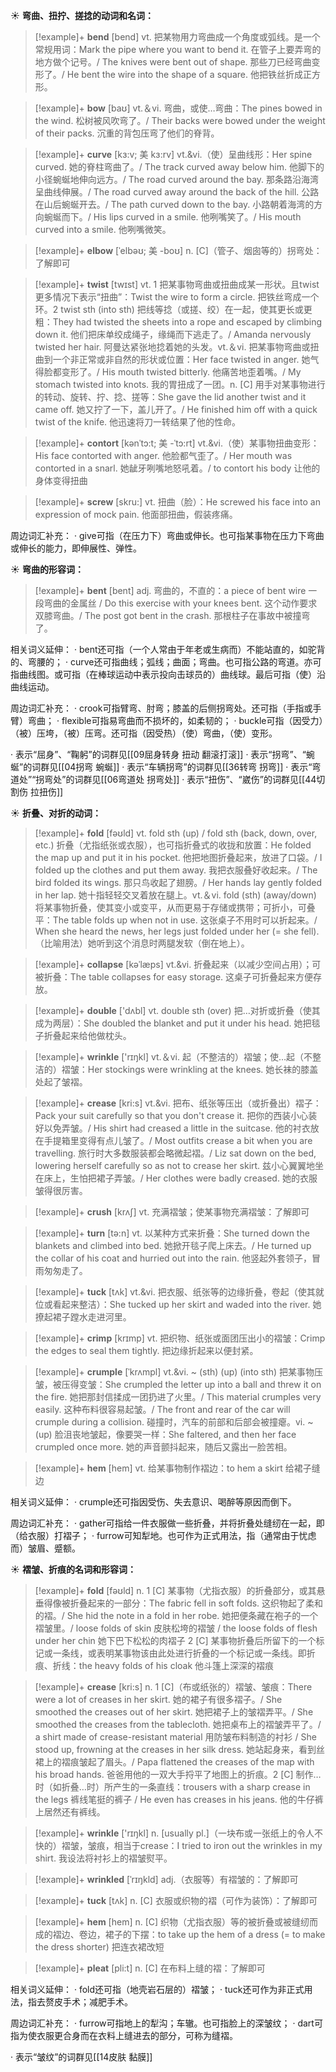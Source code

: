 ☀ <span class="category">**弯曲、扭拧、搓捻的动词和名词：**</span>
>[!example]+ <span class="vocabulary">**bend**</span> [bend] 
> <span class="definition">vt. 把某物用力弯曲成一个角度或弧线。是一个常规用词：</span>Mark the pipe where you want to bend it. 在管子上要弄弯的地方做个记号。/ The knives were bent out of shape. 那些刀已经弯曲变形了。/ He bent the wire into the shape of a square. 他把铁丝折成正方形。

>[!example]+ <span class="vocabulary">**bow**</span> [baʊ] 
> <span class="definition">vt.＆vi. 弯曲，或使…弯曲：</span>The pines bowed in the wind. 松树被风吹弯了。/ Their backs were bowed under the weight of their packs. 沉重的背包压弯了他们的脊背。
          
>[!example]+ <span class="vocabulary">**curve**</span> [kɜ:v; 美 kɜ:rv]
> <span class="definition">vt.&vi.（使）呈曲线形：</span>Her spine curved. 她的脊柱弯曲了。/ The track curved away below him. 他脚下的小径蜿蜒地伸向远方。/ The road curved around the bay. 那条路沿海湾呈曲线伸展。/ The road curved away around the back of the hill. 公路在山后蜿蜒开去。/ The path curved down to the bay. 小路朝着海湾的方向蜿蜒而下。/ His lips curved in a smile. 他咧嘴笑了。/ His mouth curved into a smile. 他咧嘴微笑。

>[!example]+ <span class="vocabulary">**elbow**</span> [ˈelbəʊ; 美 -boʊ]
> <span class="definition">n. [C]（管子、烟囱等的）拐弯处：</span>了解即可

>[!example]+ <span class="vocabulary">**twist**</span> [twɪst] 
> <span class="definition">vt. 1 把某事物弯曲或扭曲成某一形状。且twist更多情况下表示“扭曲”：</span>Twist the wire to form a circle. 把铁丝弯成一个环。<span class="definition">2 twist sth (into sth) 把线等捻（或搓、绞）在一起，使其更长或更粗：</span>They had twisted the sheets into a rope and escaped by climbing down it. 他们把床单绞成绳子，缘绳而下逃走了。/ Amanda nervously twisted her hair. 阿曼达紧张地捻着她的头发。<span class="definition">vt.＆vi. 把某事物弯曲或扭曲到一个非正常或非自然的形状或位置：</span>Her face twisted in anger. 她气得脸都变形了。/ His mouth twisted bitterly. 他痛苦地歪着嘴。/ My stomach twisted into knots. 我的胃扭成了一团。<span class="definition">n. [C] 用手对某事物进行的转动、旋转、拧、捻、搓等：</span>She gave the lid another twist and it came off. 她又拧了一下，盖儿开了。/ He finished him off with a quick twist of the knife. 他迅速将刀一转结果了他的性命。
  
>[!example]+ <span class="vocabulary">**contort**</span> [kənˈtɔ:t; 美 -ˈtɔ:rt]
> <span class="definition">vt.&vi.（使）某事物扭曲变形：</span>His face contorted with anger. 他脸都气歪了。/ Her mouth was contorted in a snarl. 她龇牙咧嘴地怒吼着。/ to contort his body 让他的身体变得扭曲
           
>[!example]+ <span class="vocabulary">**screw**</span> [skru:]
> <span class="definition">vt. 扭曲（脸）：</span>He screwed his face into an expression of mock pain. 他面部扭曲，假装疼痛。

周边词汇补充：
· give可指（在压力下）弯曲或伸长。也可指某事物在压力下弯曲或伸长的能力，即伸展性、弹性。

☀ <span class="category">**弯曲的形容词：**</span>
>[!example]+ <span class="vocabulary">**bent**</span> [bent] 
> <span class="definition">adj. 弯曲的，不直的：</span>a piece of bent wire 一段弯曲的金属丝 / Do this exercise with your knees bent. 这个动作要求双膝弯曲。/ The post got bent in the crash. 那根柱子在事故中被撞弯了。

相关词义延伸：
· bent还可指（一个人常由于年老或生病而）不能站直的，如驼背的、弯腰的；
· curve还可指曲线；弧线；曲面；弯曲。也可指公路的弯道。亦可指曲线图。或可指（在棒球运动中表示投向击球员的）曲线球。最后可指（使）沿曲线运动。

周边词汇补充：
· crook可指臂弯、肘弯；膝盖的后侧拐弯处。还可指（手指或手臂）弯曲；
· flexible可指易弯曲而不损坏的，如柔韧的；
· buckle可指（因受力）（被）压垮，（被）压弯。还可指（因受热）（使）弯曲，（使）变形。

· 表示“屈身”、“鞠躬”的词群见[[09屈身转身 扭动 翻滚打滚]]
· 表示“拐弯”、“蜿蜒”的词群见[[04拐弯 蜿蜒]]
· 表示“车辆拐弯”的词群见[[36转弯 拐弯]]
· 表示“弯道处”“拐弯处”的词群见[[06弯道处 拐弯处]]
· 表示“扭伤”、“崴伤”的词群见[[44切割伤 拉扭伤]]

☀ <span class="category">**折叠、对折的动词：**</span>
>[!example]+ <span class="vocabulary">**fold**</span> [fəʊld] 
> <span class="definition">vt. fold sth (up) / fold sth (back, down, over, etc.) 折叠（尤指纸张或衣服），也可指折叠式的收拢和放置：</span>He folded the map up and put it in his pocket. 他把地图折叠起来，放进了口袋。/ I folded up the clothes and put them away. 我把衣服叠好收起来。/ The bird folded its wings. 那只鸟收起了翅膀。/ Her hands lay gently folded in her lap. 她十指轻轻交叉着放在腿上。<span class="definition">vt.＆vi. fold (sth) (away/down) 将某事物折叠，使其变小或变平，从而更易于存储或携带；可折小，可叠平：</span>The table folds up when not in use. 这张桌子不用时可以折起来。/ When she heard the news, her legs just folded under her (= she fell).（比喻用法）她听到这个消息时两腿发软（倒在地上）。
           
>[!example]+ <span class="vocabulary">**collapse**</span> [kəˈlæps]
> <span class="definition">vt.&vi. 折叠起来（以减少空间占用）；可被折叠：</span>The table collapses for easy storage. 这桌子可折叠起来方便存放。

>[!example]+ <span class="vocabulary">**double**</span> ['dʌbl] 
> <span class="definition">vt. double sth (over) 把…对折或折叠（使其成为两层）：</span>She doubled the blanket and put it under his head. 她把毯子折叠起来给他做枕头。

>[!example]+ <span class="vocabulary">**wrinkle**</span> ['rɪŋkl] 
> <span class="definition">vt.＆vi. 起（不整洁的）褶皱；使…起（不整洁的）褶皱：</span>Her stockings were wrinkling at the knees. 她长袜的膝盖处起了皱褶。
                      
>[!example]+ <span class="vocabulary">**crease**</span> [kri:s]
> <span class="definition">vt.&vi. 把布、纸张等压出（或折叠出）褶子：</span>Pack your suit carefully so that you don't crease it. 把你的西装小心装好以免弄皱。/ His shirt had creased a little in the suitcase. 他的衬衣放在手提箱里变得有点儿皱了。/ Most outfits crease a bit when you are travelling. 旅行时大多数服装都会略微起褶。/ Liz sat down on the bed, lowering herself carefully so as not to crease her skirt. 兹小心翼翼地坐在床上，生怕把裙子弄皱。/ Her clothes were badly creased. 她的衣服皱得很厉害。

>[!example]+ <span class="vocabulary">**crush**</span> [krʌʃ]
> <span class="definition">vt. 充满褶皱；使某事物充满褶皱：</span>了解即可

>[!example]+ <span class="vocabulary">**turn**</span> [tə:n] 
> <span class="definition">vt. 以某种方式来折叠：</span>She turned down the blankets and climbed into bed. 她掀开毯子爬上床去。/ He turned up the collar of his coat and hurried out into the rain. 他竖起外套领子，冒雨匆匆走了。
       
>[!example]+ <span class="vocabulary">**tuck**</span> [tʌk]
> <span class="definition">vt.&vi. 把衣服、纸张等的边缘折叠，卷起（使其就位或看起来整洁）：</span>She tucked up her skirt and waded into the river. 她撩起裙子蹚水走进河里。
       
>[!example]+ <span class="vocabulary">**crimp**</span> [krɪmp]
> <span class="definition">vt. 把织物、纸张或面团压出小的褶皱：</span>Crimp the edges to seal them tightly. 把边缘折起来以便封紧。

>[!example]+ <span class="vocabulary">**crumple**</span> [ˈkrʌmpl]
> <span class="definition">vt.&vi. ~ (sth) (up) (into sth) 把某事物压皱，被压得变皱：</span>She crumpled the letter up into a ball and threw it on the fire. 她把那封信揉成一团扔进了火里。/ This material crumples very easily. 这种布料很容易起皱。/ The front and rear of the car will crumple during a collision. 碰撞时，汽车的前部和后部会被撞瘪。<span class="definition">vi. ~ (up) 脸沮丧地皱起，像要哭一样：</span>She faltered, and then her face crumpled once more. 她的声音颤抖起来，随后又露出一脸苦相。

>[!example]+ <span class="vocabulary">**hem**</span> [hem]
> <span class="definition">vt. 给某事物制作褶边：</span>to hem a skirt 给裙子缝边

相关词义延伸：
· crumple还可指因受伤、失去意识、喝醉等原因而倒下。

周边词汇补充：
· gather可指给一件衣服做一些折叠，并将折叠处缝纫在一起，即（给衣服）打褶子；
· furrow可知犁地。也可作为正式用法，指（通常由于忧虑而）皱眉、蹙额。

☀ <span class="category">**褶皱、折痕的名词和形容词：**</span>
>[!example]+ <span class="vocabulary">**fold**</span> [fəʊld] 
> <span class="definition">n. 1 [C] 某事物（尤指衣服）的折叠部分，或其悬垂得像被折叠起来的一部分：</span>The fabric fell in soft folds. 这织物起了柔和的褶。/ She hid the note in a fold in her robe. 她把便条藏在袍子的一个褶皱里。/ loose folds of skin 皮肤松垮的褶皱 / the loose folds of flesh under her chin 她下巴下松松的肉褶子 <span class="definition">2 [C] 某事物折叠后所留下的一个标记或一条线，或表明某事物该由此处进行折叠的一个标记或一条线。即折痕、折线：</span>the heavy folds of his cloak 他斗篷上深深的褶痕
           
>[!example]+ <span class="vocabulary">**crease**</span> [kri:s]
> <span class="definition">n. 1 [C]（布或纸张的）褶皱、皱痕：</span>There were a lot of creases in her skirt. 她的裙子有很多褶子。/ She smoothed the creases out of her skirt. 她把裙子上的皱褶弄平。/ She smoothed the creases from the tablecloth. 她把桌布上的褶皱弄平了。/ a shirt made of crease-resistant material 用防皱布料制造的衬衫 / She stood up, frowning at the creases in her silk dress. 她站起身来，看到丝裙上的褶痕皱起了眉头。/ Papa flattened the creases of the map with his broad hands. 爸爸用他的一双大手捋平了地图上的折痕。<span class="definition">2 [C] 制作…时（如折叠…时）所产生的一条直线：</span>trousers with a sharp crease in the legs 裤线笔挺的裤子 / He even has creases in his jeans. 他的牛仔裤上居然还有裤线。

>[!example]+ <span class="vocabulary">**wrinkle**</span> ['rɪŋkl] 
> <span class="definition">n. [usually pl.]（一块布或一张纸上的令人不快的）褶皱，皱痕，相当于crease：</span>I tried to iron out the wrinkles in my shirt. 我设法将衬衫上的褶皱熨平。
            
>[!example]+ <span class="vocabulary">**wrinkled**</span> [ˈrɪŋkld]
> <span class="definition">adj.（衣服等）有褶皱的：</span>了解即可

>[!example]+ <span class="vocabulary">**tuck**</span> [tʌk]
> <span class="definition">n. [C] 衣服或织物的褶（可作为装饰）：</span>了解即可

>[!example]+ <span class="vocabulary">**hem**</span> [hem]
> <span class="definition">n. [C] 织物（尤指衣服）等的被折叠或被缝纫而成的褶边、卷边，裙子的下摆：</span>to take up the hem of a dress (= to make the dress shorter) 把连衣裙改短

>[!example]+ <span class="vocabulary">**pleat**</span> [pli:t]
> <span class="definition">n. [C] 在布料上缝的褶：</span>了解即可

相关词义延伸：
· fold还可指（地壳岩石层的）褶皱；
· tuck还可作为非正式用法，指去赘皮手术；减肥手术。

周边词汇补充：
· furrow可指地上的犁沟；车辙。也可指脸上的深皱纹；
· dart可指为使衣服更合身而在衣料上缝进去的部分，可称为缝褶。

· 表示“皱纹”的词群见[[14皮肤 黏膜]]

